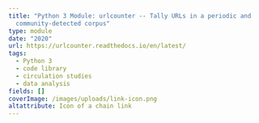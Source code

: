 ```yaml
---
title: "Python 3 Module: urlcounter -- Tally URLs in a periodic and
  community-detected corpus"
type: module
date: "2020"
url: https://urlcounter.readthedocs.io/en/latest/
tags:
  - Python 3
  - code library
  - circulation studies
  - data analysis
fields: []
coverImage: /images/uploads/link-icon.png
altattribute: Icon of a chain link
---
```

